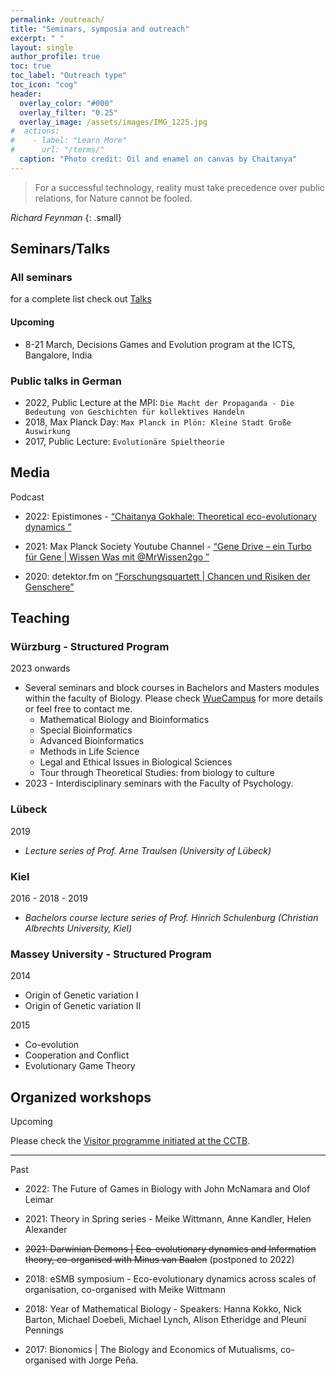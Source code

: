 ```yaml
---
permalink: /outreach/
title: "Seminars, symposia and outreach"
excerpt: " "
layout: single
author_profile: true
toc: true
toc_label: "Outreach type"
toc_icon: "cog"
header:
  overlay_color: "#000"
  overlay_filter: "0.25"
  overlay_image: /assets/images/IMG_1225.jpg
#  actions:
#    - label: "Learn More"
#      url: "/terms/"
  caption: "Photo credit: Oil and enamel on canvas by Chaitanya"
---
```

> For a successful technology, reality must take precedence over public relations, for Nature cannot be fooled.

<cite>Richard Feynman</cite>
{: .small}

## Seminars/Talks

### All seminars

for a complete list check out [Talks](/talks/)

#### Upcoming

- 8-21 March, Decisions Games and Evolution program at the ICTS, Bangalore, India


### Public talks in German

- 2022, Public Lecture at the MPI: ``Die Macht der Propaganda - Die Bedeutung von Geschichten für kollektives Handeln``
- 2018, Max Planck Day: ``Max Planck in Plön: Kleine Stadt Große Auswirkung``
- 2017, Public Lecture: ``Evolutionäre Spieltheorie``

## Media

Podcast

* 2022: Epistimones - [“Chaitanya Gokhale: Theoretical eco-evolutionary dynamics
​”](https://open.spotify.com/episode/7ciujPGjQ1ydg88QbJkquJ?si=pnLKgR3rR0SgcG8AJrrS_Q)

* 2021: Max Planck Society Youtube Channel - [“Gene Drive – ein Turbo für Gene | Wissen Was mit @MrWissen2go
​”](https://youtu.be/TP1NWy1izaQ)

* 2020: 	detektor.fm on [“Forschungsquartett \| Chancen und Risiken der Genschere”](https://detektor.fm/wissen/forschungsquartett-crisprcas9-gene-drive)


## Teaching

### Würzburg - Structured Program

2023 onwards

- Several seminars and block courses in Bachelors and Masters modules within the faculty of Biology. Please check [WueCampus](https://wuecampus.uni-wuerzburg.de/moodle/) for more details or feel free to contact me.
	- Mathematical Biology and Bioinformatics
	- Special Bioinformatics
	- Advanced Bioinformatics
	- Methods in Life Science
	- Legal and Ethical Issues in Biological Sciences
	- Tour through Theoretical Studies: from biology to culture
- 2023 - Interdisciplinary seminars with the Faculty of Psychology.

### Lübeck 

2019

- *Lecture series of Prof. Arne Traulsen (University of Lübeck)*

### Kiel

2016 - 2018 - 2019

- *Bachelors course lecture series of Prof. Hinrich Schulenburg (Christian Albrechts University, Kiel)*

### Massey University - Structured Program

2014
- Origin of Genetic variation I
- Origin of Genetic variation II

2015
- Co-evolution
- Cooperation and Conflict
- Evolutionary Game Theory

## Organized workshops

Upcoming

Please check the [Visitor programme initiated at the CCTB](https://www.biozentrum.uni-wuerzburg.de/cctb/visitors-program/).

---

Past

* 2022: The Future of Games in Biology with John McNamara and Olof Leimar

* 2021: Theory in Spring series - Meike Wittmann, Anne Kandler, Helen Alexander

* <s>2021:	Darwinian Demons | Eco-evolutionary dynamics and Information theory, co-organised with Minus van Baalen</s> (postponed to 2022)

* 2018: 	eSMB symposium - Eco-evolutionary dynamics across scales of organisation, co-organised with Meike Wittmann

* 2018: 	Year of Mathematical Biology -  Speakers: Hanna Kokko, 	Nick Barton, Michael Doebeli, Michael Lynch, Alison Etheridge and Pleuni Pennings

* 2017:	Bionomics \| The Biology and Economics of Mutualisms, co-organised with Jorge Peña.